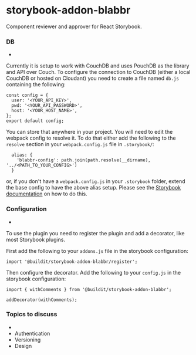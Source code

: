 # storybook-addon-blabbr

Component reviewer and approver for React Storybook.

### DB
-
Currently it is setup to work with CouchDB and uses PouchDB as the library and API over Couch. To configure the connection to CouchDB (either a local CouchDB or hosted on Cloudant) you need to create a file named `db.js` containing the following:

```
const config = {
  user: '<YOUR_API_KEY>',
  pwd: '<YOUR_API_PASSWORD>',
  host: '<YOUR_HOST_NAME>',
};
export default config;
```

You can store that anywhere in your project. You will need to edit the webpack config to resolve it. To do that either add the following to the `resolve` section in your `webpack.config.js` file in `.storybook/`:

```
  alias: {
    'blabbr-config': path.join(path.resolve(__dirname), '../<PATH_TO_YOUR_CONFIG>')
  }
```

or, if you don't have a `webpack.config.js` in your `.storybook` folder, extend the base config to have the above alias setup. Please see the
[Storybook documentation](https://getstorybook.io/docs/react-storybook/configurations/custom-webpack-config#full-control-mode) on how to do this.

### Configuration
-
To use the plugin you need to register the plugin and add a decorator, like most Storybook plugins.

First add the following to your `addons.js` file in the storybook configuration:

`import '@buildit/storybook-addon-blabbr/register';`

Then configure the decorator. Add the following to your `config.js` in the storybook configuration:

```
import { withComments } from '@buildit/storybook-addon-blabbr';

addDecorator(withComments);
```

### Topics to discuss
-
- Authentication
- Versioning
- Design

